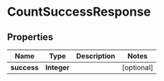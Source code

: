 

# CountSuccessResponse


## Properties

Name | Type | Description | Notes
------------ | ------------- | ------------- | -------------
**success** | **Integer** |  |  [optional]



